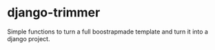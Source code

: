 # django-trimmer
Simple functions to turn a full boostrapmade template and turn it into a django project.
